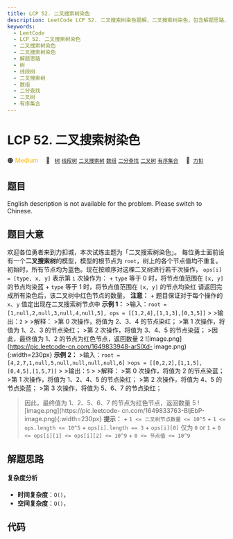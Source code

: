 ```yaml
---
title: LCP 52. 二叉搜索树染色
description: LeetCode LCP 52. 二叉搜索树染色题解，二叉搜索树染色，包含解题思路、复杂度分析以及完整的 JavaScript 代码实现。
keywords:
  - LeetCode
  - LCP 52. 二叉搜索树染色
  - 二叉搜索树染色
  - 二叉搜索树染色
  - 解题思路
  - 树
  - 线段树
  - 二叉搜索树
  - 数组
  - 二分查找
  - 二叉树
  - 有序集合
---
```


# LCP 52. 二叉搜索树染色

🟠 <font color=#ffb800>Medium</font>&emsp; 🔖&ensp; [`树`](/tag/tree.md) [`线段树`](/tag/segment-tree.md) [`二叉搜索树`](/tag/binary-search-tree.md) [`数组`](/tag/array.md) [`二分查找`](/tag/binary-search.md) [`二叉树`](/tag/binary-tree.md) [`有序集合`](/tag/ordered-set.md)&emsp; 🔗&ensp;[`力扣`](https://leetcode.cn/problems/QO5KpG)

## 题目

English description is not available for the problem. Please switch to
Chinese.


## 题目大意

欢迎各位勇者来到力扣城，本次试炼主题为「二叉搜索树染色」。 每位勇士面前设有一个**二叉搜索树**的模型，模型的根节点为
`root`，树上的各个节点值均不重复。初始时，所有节点均为蓝色。现在按顺序对这棵二叉树进行若干次操作， `ops[i] = [type, x, y]`
表示第 `i` 次操作为： \+ `type` 等于 0 时，将节点值范围在 `[x, y]` 的节点均染蓝 \+ `type` 等于 1
时，将节点值范围在 `[x, y]` 的节点均染红 请返回完成所有染色后，该二叉树中红色节点的数量。 **注意：** \+ 题目保证对于每个操作的
`x`、`y` 值定出现在二叉搜索树节点中 **示例 1：** >输入：`root = [1,null,2,null,3,null,4,null,5],
ops = [[1,2,4],[1,1,3],[0,3,5]]` > >输出：`2` > >解释： >第 0 次操作，将值为 2、3、4 的节点染红； >第
1 次操作，将值为 1、2、3 的节点染红； >第 2 次操作，将值为 3、4、5 的节点染蓝； >因此，最终值为 1、2 的节点为红色节点，返回数量 2
![image.png](https://pic.leetcode-cn.com/1649833948-arSlXd-
image.png){:width=230px} **示例 2：** >输入：`root =
[4,2,7,1,null,5,null,null,null,null,6]` >`ops =
[[0,2,2],[1,1,5],[0,4,5],[1,5,7]]` > >输出：`5` > >解释： >第 0 次操作，将值为 2 的节点染蓝； >第 1
次操作，将值为 1、2、4、5 的节点染红； >第 2 次操作，将值为 4、5 的节点染蓝； >第 3 次操作，将值为 5、6、7 的节点染红；
>因此，最终值为 1、2、5、6、7 的节点为红色节点，返回数量 5 ![image.png](https://pic.leetcode-
cn.com/1649833763-BljEbP-image.png){:width=230px} **提示：** \+ `1 <= 二叉树节点数量 <=
10^5` \+ `1 <= ops.length <= 10^5` \+ `ops[i].length == 3` \+ `ops[i][0]` 仅为
`0` or `1` \+ `0 <= ops[i][1] <= ops[i][2] <= 10^9` \+ `0 <= 节点值 <= 10^9`


## 解题思路

#### 复杂度分析

- **时间复杂度**：`O()`，
- **空间复杂度**：`O()`，

## 代码

```javascript

```
